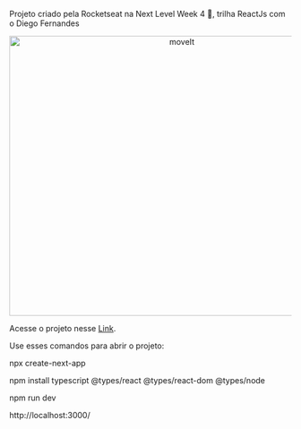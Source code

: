Projeto criado pela Rocketseat na Next Level Week 4 🚀, trilha ReactJs com o Diego Fernandes

<p align="center"> <img src="https://j.gifs.com/wVOW7z.gif" alt="moveIt" width="600" height="500"/> </a>

Acesse o projeto nesse <a href="https://moveit-alpha-ten.vercel.app/">Link</a>.

Use esses comandos para abrir o projeto:

npx create-next-app

npm install typescript @types/react @types/react-dom @types/node

npm run dev

http://localhost:3000/